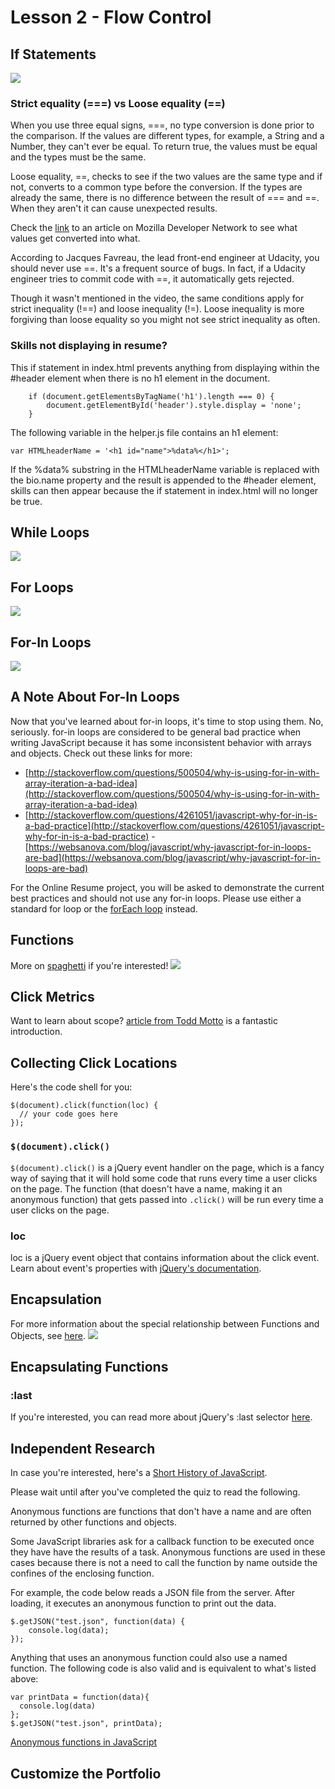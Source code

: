 # Lesson 2 - Flow Control
## If Statements
![](http://7xsjcm.com1.z0.glb.clouddn.com/16-9-13/75526972.jpg)
### Strict equality (===) vs Loose equality (==)

When you use three equal signs, ===, no type conversion is done prior to the comparison. If the values are different types, for example, a String and a Number, they can't ever be equal. To return true, the values must be equal and the types must be the same.  

Loose equality, ==, checks to see if the two values are the same type and if not, converts to a common type before the conversion. If the types are already the same, there is no difference between the result of === and ==. When they aren't it can cause unexpected results.  

Check the [link](https://developer.mozilla.org/en-US/docs/Web/JavaScript/Equality_comparisons_and_when_to_use_them) to an article on Mozilla Developer Network to see what values get converted into what.  

According to Jacques Favreau, the lead front-end engineer at Udacity, you should never use ==. It's a frequent source of bugs. In fact, if a Udacity engineer tries to commit code with ==, it automatically gets rejected.  

Though it wasn't mentioned in the video, the same conditions apply for strict inequality (!==) and loose inequality (!=). Loose inequality is more forgiving than loose equality so you might not see strict inequality as often.

### Skills not displaying in resume?
This if statement in index.html prevents anything from displaying within the #header element when there is no h1 element in the document.
```
    if (document.getElementsByTagName('h1').length === 0) {
        document.getElementById('header').style.display = 'none';
    }
```
The following variable in the helper.js file contains an h1 element:

```var HTMLheaderName = '<h1 id="name">%data%</h1>';```

If the %data% substring in the HTMLheaderName variable is replaced with the bio.name property and the result is appended to the #header element, skills can then appear because the if statement in index.html will no longer be true.

## While Loops
![](http://7xsjcm.com1.z0.glb.clouddn.com/16-10-1/93958310.jpg)

## For Loops
![](http://7xsjcm.com1.z0.glb.clouddn.com/16-10-1/1677945.jpg)

## For-In Loops
![](http://7xsjcm.com1.z0.glb.clouddn.com/16-10-1/888029.jpg)

## A Note About For-In Loops
Now that you've learned about for-in loops, it's time to stop using them. No, seriously. for-in loops are considered to be general bad practice when writing JavaScript because it has some inconsistent behavior with arrays and objects. Check out these links for more:

- [http://stackoverflow.com/questions/500504/why-is-using-for-in-with-array-iteration-a-bad-idea](http://stackoverflow.com/questions/500504/why-is-using-for-in-with-array-iteration-a-bad-idea)
- [http://stackoverflow.com/questions/4261051/javascript-why-for-in-is-a-bad-practice](http://stackoverflow.com/questions/4261051/javascript-why-for-in-is-a-bad-practice)
-[https://websanova.com/blog/javascript/why-javascript-for-in-loops-are-bad](https://websanova.com/blog/javascript/why-javascript-for-in-loops-are-bad)

For the Online Resume project, you will be asked to demonstrate the current best practices and should not use any for-in loops. Please use either a standard for loop or the [forEach loop](https://developer.mozilla.org/en-US/docs/Web/JavaScript/Reference/Global_Objects/Array/forEach) instead.

## Functions
More on [spaghetti](http://en.wikibooks.org/wiki/General_Astronomy/Spaghettification) if you're interested!
![](http://7xsjcm.com1.z0.glb.clouddn.com/16-10-1/83026236.jpg)

## Click Metrics
Want to learn about scope? [article from Todd Motto](http://toddmotto.com/everything-you-wanted-to-know-about-javascript-scope/) is a fantastic introduction.

## Collecting Click Locations
Here's the code shell for you:

```
$(document).click(function(loc) {
  // your code goes here
});
```

### ```$(document).click()```
```$(document).click()``` is a jQuery event handler on the page, which is a fancy way of saying that it will hold some code that runs every time a user clicks on the page. The function (that doesn't have a name, making it an anonymous function) that gets passed into ```.click()``` will be run every time a user clicks on the page. 

### loc 
loc is a jQuery event object that contains information about the click event. Learn about event's properties with [jQuery's documentation](http://api.jquery.com/category/events/event-object/).

## Encapsulation
For more information about the special relationship between Functions and Objects, see [here](http://helephant.com/2008/08/19/functions-are-first-class-objects-in-javascript/).
![](http://7xsjcm.com1.z0.glb.clouddn.com/16-10-1/32552232.jpg)

## Encapsulating Functions
### :last
If you're interested, you can read more about jQuery's :last selector [here](http://www.w3schools.com/jquery/sel_last.asp). 

## Independent Research
In case you're interested, here's a [Short History of JavaScript](https://www.w3.org/community/webed/wiki/A_Short_History_of_JavaScript). 

Please wait until after you've completed the quiz to read the following.   

Anonymous functions are functions that don't have a name and are often returned by other functions and objects.   

Some JavaScript libraries ask for a callback function to be executed once they have have the results of a task. Anonymous functions are used in these cases because there is not a need to call the function by name outside the confines of the enclosing function.  

For example, the code below reads a JSON file from the server. After loading, it executes an anonymous function to print out the data.  

```
$.getJSON("test.json", function(data) {
    console.log(data);
});
```

Anything that uses an anonymous function could also use a named function. The following code is also valid and is equivalent to what's listed above:

```
var printData = function(data){
  console.log(data)
};
$.getJSON("test.json", printData);
```
[Anonymous functions in JavaScript](http://en.wikipedia.org/wiki/Anonymous_function#JavaScript)

## Customize the Portfolio
